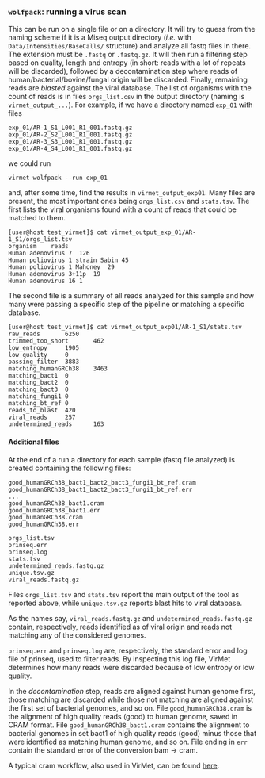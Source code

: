 ### `wolfpack`: running a virus scan

This can be run on a single file or on a directory. It will try to guess from
the naming scheme if it is a Miseq output directory (_i.e._ with
`Data/Intensities/BaseCalls/` structure) and analyze all fastq files in there.
The extension must be `.fastq` or `.fastq.gz`. It will then run a filtering
step based on quality, length and entropy (in short: reads with a lot of
repeats will be discarded), followed by a decontamination step where reads
of human/bacterial/bovine/fungal origin will be discarded. Finally, remaining
reads are _blasted_ against the viral database. The list of organisms with the
count of reads is in files `orgs_list.csv` in the output directory
(naming is `virmet_output_...`). For example, if we have a directory named
`exp_01` with files

    exp_01/AR-1_S1_L001_R1_001.fastq.gz
    exp_01/AR-2_S2_L001_R1_001.fastq.gz
    exp_01/AR-3_S3_L001_R1_001.fastq.gz
    exp_01/AR-4_S4_L001_R1_001.fastq.gz

we could run

    virmet wolfpack --run exp_01

and, after some time, find the results in `virmet_output_exp01`. Many files are
present, the most important ones being `orgs_list.csv` and `stats.tsv`. The
first lists the viral organisms found with a count of reads that could be
matched to them.

    [user@host test_virmet]$ cat virmet_output_exp_01/AR-1_S1/orgs_list.tsv
    organism	reads
    Human adenovirus 7	126
    Human poliovirus 1 strain Sabin	45
    Human poliovirus 1 Mahoney	29
    Human adenovirus 3+11p	19
    Human adenovirus 16	1

The second file is a summary of all reads analyzed for this sample and how many
were passing a specific step of the pipeline or matching a specific database.

    [user@host test_virmet]$ cat virmet_output_exp01/AR-1_S1/stats.tsv
    raw_reads       6250
    trimmed_too_short       462
    low_entropy     1905
    low_quality     0
    passing_filter  3883
    matching_humanGRCh38    3463
    matching_bact1  0
    matching_bact2  0
    matching_bact3  0
    matching_fungi1 0
    matching_bt_ref 0
    reads_to_blast  420
    viral_reads     257
    undetermined_reads      163


#### Additional files
At the end of a run a directory for each sample (fastq file analyzed) is
created containing the following files:

    good_humanGRCh38_bact1_bact2_bact3_fungi1_bt_ref.cram
    good_humanGRCh38_bact1_bact2_bact3_fungi1_bt_ref.err
    ...
    good_humanGRCh38_bact1.cram
    good_humanGRCh38_bact1.err
    good_humanGRCh38.cram
    good_humanGRCh38.err

    orgs_list.tsv
    prinseq.err
    prinseq.log
    stats.tsv
    undetermined_reads.fastq.gz
    unique.tsv.gz
    viral_reads.fastq.gz

Files `orgs_list.tsv` and `stats.tsv` report the main output of the tool as
reported above, while `unique.tsv.gz` reports blast hits to viral database.

As the names say, `viral_reads.fastq.gz` and `undetermined_reads.fastq.gz`
contain, respectively, reads identified as of viral origin and reads not
matching any of the considered genomes.

`prinseq.err` and `prinseq.log` are, respectively, the standard error and log
file of prinseq, used to filter reads. By inspecting this log file, VirMet
determines how many reads were discarded because of low entropy or low quality.

In the _decontamination_ step, reads are aligned against human genome first,
those matching are discarded while those not matching are aligned against
the first set of bacterial genomes, and so on.
File `good_humanGRCh38.cram` is the alignment of high quality reads (good) to
human genome, saved in CRAM format. File `good_humanGRCh38_bact1.cram` contains
the alignment to bacterial genomes in set bact1 of high quality reads (good) minus
those that were identified as matching human genome, and so on. File ending in
`err` contain the standard error of the conversion bam -> cram.

A typical cram workflow, also used in VirMet, can be found [here](http://www.htslib.org/workflow/#mapping_to_cram).
